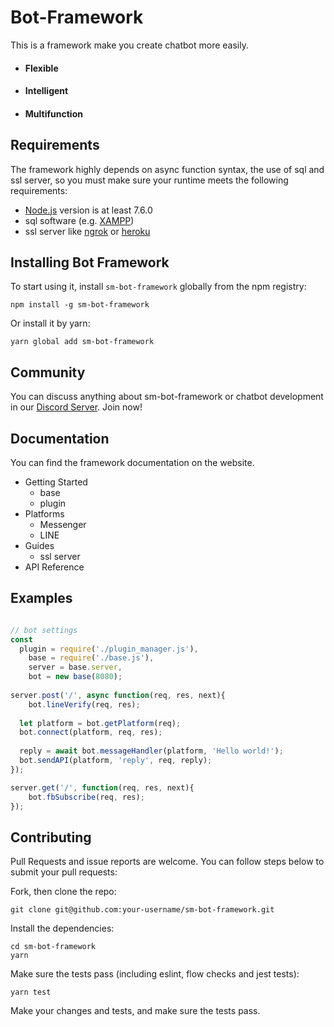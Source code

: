 # Bot-Framework

This is a framework make you create chatbot more easily.

* #### Flexible
* #### Intelligent
* #### Multifunction

## Requirements
The framework highly depends on async function syntax, the use of sql and ssl server, so you must make sure your runtime meets the following requirements:
* [Node.js](https://nodejs.org/en/) version is at least 7.6.0
* sql software (e.g. [XAMPP](https://www.apachefriends.org/zh_tw/index.html))
* ssl server like [ngrok](https://ngrok.com/) or [heroku](https://www.heroku.com/)

## Installing Bot Framework

To start using it, install `sm-bot-framework` globally from the npm registry:

`npm install -g sm-bot-framework`

Or install it by yarn:

`yarn global add sm-bot-framework`

## Community

You can discuss anything about sm-bot-framework or chatbot development in our [Discord Server](https://discord.gg/dSXSemU). Join now!

## Documentation

You can find the framework documentation on the website.

* Getting Started
  * base
  * plugin
* Platforms
  * Messenger
  * LINE
* Guides
  * ssl server
* API Reference

## Examples

```javascript

// bot settings
const
  plugin = require('./plugin_manager.js'),
	base = require('./base.js'),
	server = base.server,
	bot = new base(8080);
  
server.post('/', async function(req, res, next){
	bot.lineVerify(req, res);
  
  let platform = bot.getPlatform(req);
  bot.connect(platform, req, res);
  
  reply = await bot.messageHandler(platform, 'Hello world!');
  bot.sendAPI(platform, 'reply', req, reply);
});

server.get('/', function(req, res, next){
	bot.fbSubscribe(req, res);
});
```

## Contributing
Pull Requests and issue reports are welcome. You can follow steps below to submit your pull requests:

Fork, then clone the repo:

```
git clone git@github.com:your-username/sm-bot-framework.git
```
Install the dependencies:

```
cd sm-bot-framework
yarn
```
Make sure the tests pass (including eslint, flow checks and jest tests):

```
yarn test
```
Make your changes and tests, and make sure the tests pass.
